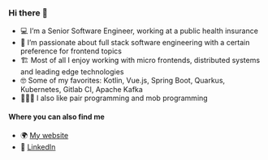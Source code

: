 ### Hi there 👋

- 💻 I’m a Senior Software Engineer, working at a public health insurance
- 🥞 I’m passionate about full stack software engineering with a certain preference for frontend topics
- 🏗 Most of all I enjoy working with micro frontends, distributed systems and leading edge technologies
- 🤓 Some of my favorites: Kotlin, Vue.js, Spring Boot, Quarkus, Kubernetes, Gitlab CI, Apache Kafka
- 🧑‍🤝‍🧑 I also like pair programming and mob programming

#### Where you can also find me

- 🌍 [My website](https://thr0n.github.io/)
- 🔵 [LinkedIn](https://www.linkedin.com/in/boelcke/)


<!--
**thr0n/thr0n** is a ✨ _special_ ✨ repository because its `README.md` (this file) appears on your GitHub profile.

Here are some ideas to get you started:

- 🔭 I’m currently working on ...
- 🌱 I’m currently learning ...
- 👯 I’m looking to collaborate on ...
- 🤔 I’m looking for help with ...
- 💬 Ask me about ...
- 📫 How to reach me: ...
- 😄 Pronouns: ...
- ⚡ Fun fact: ...
-->
